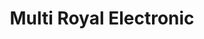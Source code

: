 ---
title: "Multi Royal Electronic"
url: /puerto-la-cruz/multi-royal-electronic/
shop: electrónica
---